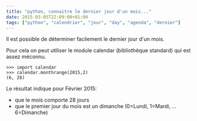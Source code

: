 ```yaml
---
title: "python, connaitre le dernier jour d'un mois..."
date: 2015-03-05T22:09:00+01:00
tags: ["python", "calendrier", "jour", "day", "agenda", "dernier"]
---
```

Il est possible de déterminer facilement le dernier jour d'un mois.

Pour cela on peut utiliser le module calendar (bibliothèque standard) qui est assez méconnu.


```
>>> import calendar
>>> calendar.monthrange(2015,2)
(6, 28)
```

Le résultat indique pour Février 2015:
- que le mois comporte 28 jours
- que le premier jour du mois est un dimanche (0=Lundi, 1=Mardi, ... 6=Dimanche)



